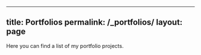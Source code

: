 <!-- ---
layout: page
permalink: /_portfolios/
title: Portfolios
--- -->

---
title: Portfolios
permalink: /_portfolios/
layout: page
---

Here you can find a list of my portfolio projects.